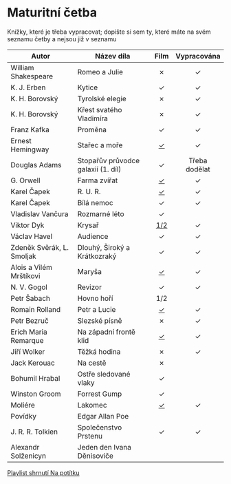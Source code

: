 # Maturitní četba

Knížky, které je třeba vypracovat; dopište si sem ty, které máte na svém seznamu četby a nejsou již v seznamu

| Autor                     | Název díla                         |                                                 Film                                                 |               Vypracována               |
|---------------------------|------------------------------------|:----------------------------------------------------------------------------------------------------:|:---------------------------------------:|
| William Shakespeare       | Romeo a Julie                      |                                               &cross;                                                |                 &check;                 |
| K. J. Erben               | Kytice                             |                                               &check;                                                |                 &check;                 |
| K. H. Borovský            | Tyrolské elegie                    |                                               &cross;                                                |                 &check;                 |
| K. H. Borovský            | Křest svatého Vladimíra            |                                               &cross;                                                |                 &check;                 |
| Franz Kafka               | Proměna                            |                                               &check;                                                |                 &check;                 |
| Ernest Hemingway          | Stařec a moře                      |        [&check;](https://www.youtube.com/watch?v=VQstxS8sl-E&ab_channel=F%C3%A9nixProDabing)         |                 &check;                 |
| Douglas Adams             | Stopařův průvodce galaxií (1. díl) |                                               &check;                                                |              Třeba dodělat              |
| G. Orwell                 | Farma zvířat                       |            [&check;](https://www.youtube.com/watch?v=5kVPz2_GEbc&ab_channel=TheTomasa11)             |                 &check;                 |
| Karel Čapek               | R. U. R.                           |     [&check;](https://www.youtube.com/watch?v=ZkPqmM7Q0rk&ab_channel=Rossum%27sUniversalRobots)      |                 &check;                 |
| Karel Čapek               | Bílá nemoc                         |                                               &check;                                                |                 &check;                 |
| Vladislav Vančura         | Rozmarné léto                      |                                               &check;                                                |                                         |
| Viktor Dyk                | Krysař                             |                                 [1/2](https://youtu.be/mPS_TGYLYYk)                                  |                 &check;                 |
| Václav Havel              | Audience                           |                                               &check;                                                |                 &check;                 |
| Zdeněk Svěrák, L. Smoljak | Dlouhý, Široký a Krátkozraký       |                                               &check;                                                |                 &check;                 |
| Alois a Vilém Mrštíkovi   | Maryša                             | [&check;](https://www.youtube.com/watch?v=5co16wRPr-U&ab_channel=%C4%8Cesk%C3%A1filmov%C3%A1klasika) |                 &check;                 |
| N. V. Gogol               | Revizor                            |                                               &check;                                                |                 &check;                 |
| Petr Šabach               | Hovno hoří                         |                                                 1/2                                                  |                                         |
| Romain Rolland            | Petr a Lucie                       |      [&check;](https://www.youtube.com/watch?v=D7qdACG10d4&ab_channel=PatrikBolje%C5%A1%C3%ADk)      |                 &check;                 |
| Petr Bezruč               | Slezské písně                      |                                               &cross;                                                |                 &check;                 |
| Erich Maria Remarque      | Na západní frontě klid             |             [&check;](https://www.youtube.com/watch?v=Yb7d_yA3SAk&ab_channel=Vlkous100)              |                 &check;                 |
| Jiří Wolker               | Těžká hodina                       |                                               &cross;                                                |                 &check;                 |
| Jack Kerouac              | Na cestě                           |                                               &cross;                                                |                                         |
| Bohumil Hrabal            | Ostře sledované vlaky              |                                               &check;                                                |                                         |
| Winston Groom             | Forrest Gump                       |                                               &check;                                                |                                         |
| Moliére                   | Lakomec                            |                               [&check;](https://youtu.be/uJrdsO3G0RQ)                                |                 &check;                 |
| Povídky                   | Edgar Allan Poe                    |                                                                                                      |                                         |
| J. R. R. Tolkien          | Společenstvo Prstenu               |                                               &check;                                                |                 &check;                 |
| Alexandr Solženicyn       | Jeden den Ivana Děnisoviče         |                                                                                                      |                                         |

[Playlist shrnutí Na potítku](https://youtube.com/playlist?list=PLw0jt4j86rGk1U6ZAphqSvWtVFjxd_6VM)
